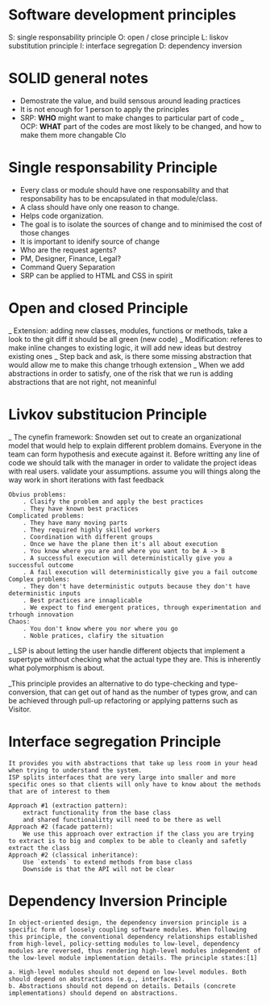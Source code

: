 # Software development principles

S: single responsability principle
O: open / close principle
L: liskov substitution principle
I: interface segregation
D: dependency inversion

# SOLID general notes

-   Demostrate the value, and build sensous around leading practices
-   It is not enough for 1 person to apply the principles
-   SRP: **WHO** might want to make changes to particular part of code
_   OCP: **WHAT** part of the codes are most likely to be changed, and how to make them more changable
Clo
# Single responsability Principle

-   Every class or module should have one responsability and that responsability has to be encapsulated in that module/class.
-   A class should have only one reason to change.
-   Helps code organization.
-   The goal is to isolate the sources of change and to minimised the cost of those changes
-   It is important to idenify source of change
-   Who are the request agents?
-   PM, Designer, Finance, Legal?
-   Command Query Separation
-   SRP can be applied to HTML and CSS in spirit

# Open and closed Principle

_ Extension: adding new classes, modules, functions or methods, take a look to the git diff it should be all green (new code)
_ Modification: referes to make inline changes to existing logic, it will add new ideas but destroy existing ones
_ Step back and ask, is there some missing abstraction that would allow me to make this change trhough extension
_ When we add abstractions in order to satisfy, one of the risk that we run is adding abstractions that are not right, not meaninful

# Livkov substitucion Principle

_ The cynefin framework:
    Snowden set out to create an organizational model that would help to explain different problem domains.
    Everyone in the team can form hypothesis and execute against it.
    Before writting any line of code we should talk with the manager in order to validate the project ideas with real users.
    validate your assumptions.
    assume you will things along the way
    work in short iterations with fast feedback

    Obvius problems:
        . Clasify the problem and apply the best practices
        . They have known best practices
    Complicated problems:
        . They have many moving parts
        . They required highly skilled workers
        . Coordination with different groups
        . Once we have the plane then it's all about execution
        . You know where you are and where you want to be A -> B
        . A successful execution will deterministically give you a successful outcome
        . A fail execution will deterministically give you a fail outcome
    Complex problems:
        . They don't have deterministic outputs because they don't have deterministic inputs
        . Best practices are innaplicable
        . We expect to find emergent pratices, through experimentation and trhough innovation
    Chaos:
        . You don't know where you nor where you go
        . Noble pratices, clafiry the situation
    
_ LSP is about letting the user handle different objects that implement a   supertype without checking what the actual type they are. This is inherently what polymorphism is about.

_This principle provides an alternative to do type-checking and type-conversion, that can get out of hand as the number of types grow, and can be achieved through pull-up refactoring or applying patterns such as Visitor.

# Interface segregation Principle
    It provides you with abstractions that take up less room in your head when trying to understand the system.
    ISP splits interfaces that are very large into smaller and more specific ones so that clients will only have to know about the methods that are of interest to them

    Approach #1 (extraction pattern):
        extract functionality from the base class
        and shared functionalitty will need to be there as well
    Approach #2 (facade pattern):
        We use this approach over extraction if the class you are trying to extract is to big and complex to be able to cleanly and safetly extract the class
    Approach #2 (classical inheritance):
        Use `extends` to extend methods from base class
        Downside is that the API will not be clear

# Dependency Inversion Principle
    In object-oriented design, the dependency inversion principle is a specific form of loosely coupling software modules. When following this principle, the conventional dependency relationships established from high-level, policy-setting modules to low-level, dependency modules are reversed, thus rendering high-level modules independent of the low-level module implementation details. The principle states:[1]

    a. High-level modules should not depend on low-level modules. Both should depend on abstractions (e.g., interfaces).
    b. Abstractions should not depend on details. Details (concrete implementations) should depend on abstractions.